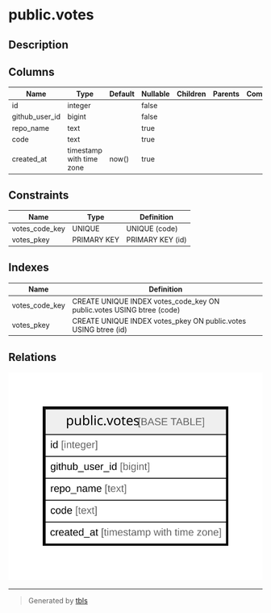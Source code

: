# public.votes

## Description

## Columns

| Name           | Type                     | Default | Nullable | Children | Parents | Comment |
| -------------- | ------------------------ | ------- | -------- | -------- | ------- | ------- |
| id             | integer                  |         | false    |          |         |         |
| github_user_id | bigint                   |         | false    |          |         |         |
| repo_name      | text                     |         | true     |          |         |         |
| code           | text                     |         | true     |          |         |         |
| created_at     | timestamp with time zone | now()   | true     |          |         |         |

## Constraints

| Name           | Type        | Definition       |
| -------------- | ----------- | ---------------- |
| votes_code_key | UNIQUE      | UNIQUE (code)    |
| votes_pkey     | PRIMARY KEY | PRIMARY KEY (id) |

## Indexes

| Name           | Definition                                                            |
| -------------- | --------------------------------------------------------------------- |
| votes_code_key | CREATE UNIQUE INDEX votes_code_key ON public.votes USING btree (code) |
| votes_pkey     | CREATE UNIQUE INDEX votes_pkey ON public.votes USING btree (id)       |

## Relations

![er](public.votes.svg)

---

> Generated by [tbls](https://github.com/k1LoW/tbls)
